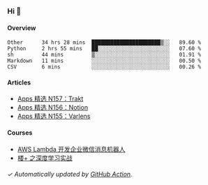 ### Hi 👋

#### Overview

<!--START_SECTION:waka-->
```text
Other      34 hrs 28 mins  ██████████████████████▒░░   89.60 % 
Python     2 hrs 55 mins   ██░░░░░░░░░░░░░░░░░░░░░░░   07.60 % 
sh         44 mins         ▒░░░░░░░░░░░░░░░░░░░░░░░░   01.91 % 
Markdown   11 mins         ░░░░░░░░░░░░░░░░░░░░░░░░░   00.50 % 
CSV        6 mins          ░░░░░░░░░░░░░░░░░░░░░░░░░   00.26 % 
```
<!--END_SECTION:waka-->

#### Articles

<!-- BLOG:START -->
- [Apps 精选 N157：Trakt](https://huhuhang.com/post/product-hunt/product-hunt-n157)
- [Apps 精选 N156：Notion](https://huhuhang.com/post/product-hunt/product-hunt-n156)
- [Apps 精选 N155：Varlens](https://huhuhang.com/post/product-hunt/product-hunt-n155)
<!-- BLOG:END -->

#### Courses

<!-- SYL:START -->
- [AWS Lambda 开发企业微信消息机器人](https://lanqiao.cn/courses/2868)
- [楼+ 之深度学习实战](https://lanqiao.cn/courses/2617)
<!-- SYL:END -->

###### ✓ Automatically updated by [GitHub Action](https://github.com/huhuhang/huhuhang/actions).
